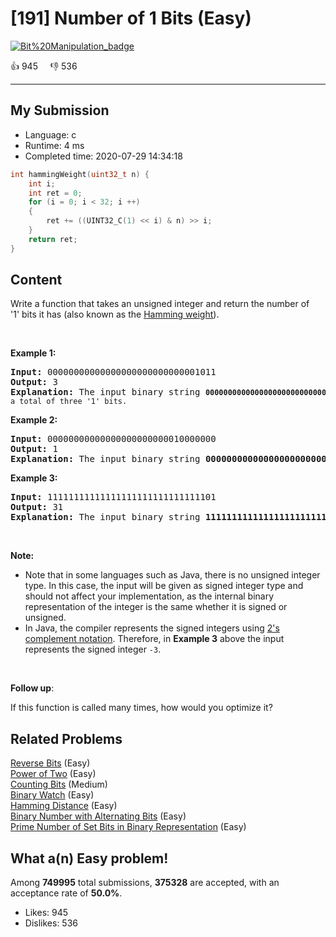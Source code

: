 # [191] Number of 1 Bits (Easy)

[![Bit%20Manipulation_badge](https://img.shields.io/badge/topic-Bit%20Manipulation-green.svg)](https://leetcode.com/problems/number-of-1-bits/) 

:+1: 945 &nbsp; &nbsp; :thumbsdown: 536

---

## My Submission

- Language: c
- Runtime: 4 ms
- Completed time: 2020-07-29 14:34:18

```c
int hammingWeight(uint32_t n) {
    int i;
    int ret = 0;
    for (i = 0; i < 32; i ++)
    {
        ret += ((UINT32_C(1) << i) & n) >> i;
    }
    return ret;
}                                                                                        
```

## Content
<p>Write a function that takes an unsigned integer and return&nbsp;the number of &#39;1&#39;&nbsp;bits it has (also known as the <a href="http://en.wikipedia.org/wiki/Hamming_weight" target="_blank">Hamming weight</a>).</p>

<p>&nbsp;</p>

<p><strong>Example 1:</strong></p>

<pre>
<strong>Input:</strong> 00000000000000000000000000001011
<strong>Output:</strong> 3
<strong>Explanation: </strong>The input binary string <code><strong>00000000000000000000000000001011</strong>&nbsp;has a total of three &#39;1&#39; bits.</code>
</pre>

<p><strong>Example 2:</strong></p>

<pre>
<strong>Input:</strong> 00000000000000000000000010000000
<strong>Output:</strong> 1
<strong>Explanation: </strong>The input binary string <strong>00000000000000000000000010000000</strong>&nbsp;has a total of one &#39;1&#39; bit.
</pre>

<p><strong>Example 3:</strong></p>

<pre>
<strong>Input:</strong> 11111111111111111111111111111101
<strong>Output:</strong> 31
<strong>Explanation: </strong>The input binary string <strong>11111111111111111111111111111101</strong> has a total of thirty one &#39;1&#39; bits.</pre>

<p>&nbsp;</p>

<p><strong>Note:</strong></p>

<ul>
	<li>Note that in some languages such as Java, there is no unsigned integer type. In this case, the input will be given as signed integer type and should not affect your implementation, as the internal binary representation of the integer is the same whether it is signed or unsigned.</li>
	<li>In Java,&nbsp;the compiler represents the signed integers using <a href="https://en.wikipedia.org/wiki/Two%27s_complement" target="_blank">2&#39;s complement notation</a>. Therefore, in <strong>Example 3</strong>&nbsp;above the input represents the signed integer <code>-3</code>.</li>
</ul>

<p>&nbsp;</p>

<p><b>Follow up</b>:</p>

<p>If this function is called many times, how would you optimize it?</p>


## Related Problems
[Reverse Bits](https://leetcode.com/problems/reverse-bits/) (Easy) <br>
[Power of Two](https://leetcode.com/problems/power-of-two/) (Easy) <br>
[Counting Bits](https://leetcode.com/problems/counting-bits/) (Medium) <br>
[Binary Watch](https://leetcode.com/problems/binary-watch/) (Easy) <br>
[Hamming Distance](https://leetcode.com/problems/hamming-distance/) (Easy) <br>
[Binary Number with Alternating Bits](https://leetcode.com/problems/binary-number-with-alternating-bits/) (Easy) <br>
[Prime Number of Set Bits in Binary Representation](https://leetcode.com/problems/prime-number-of-set-bits-in-binary-representation/) (Easy) <br>

## What a(n) Easy problem!
Among **749995** total submissions, **375328** are accepted, with an acceptance rate of **50.0%**. <br>

- Likes: 945
- Dislikes: 536

